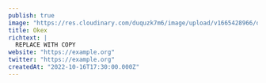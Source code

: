 ```yaml
---
publish: true
image: "https://res.cloudinary.com/duquzk7m6/image/upload/v1665428966/okex_jfp2ww.png"
title: Okex
richtext: |
  REPLACE WITH COPY
website: "https://example.org"
twitter: "https://example.org"
createdAt: "2022-10-16T17:30:00.000Z"
---
```

